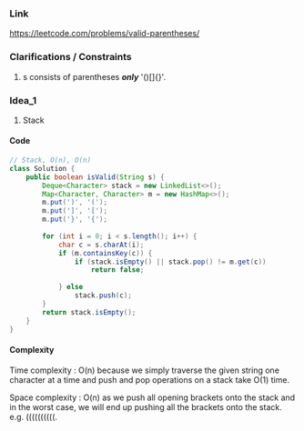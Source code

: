 
### Link

https://leetcode.com/problems/valid-parentheses/

### Clarifications / Constraints

1. s consists of parentheses ***only*** '()[]{}'.

### Idea_1

1. Stack


#### Code

```java
// Stack, O(n), O(n)
class Solution {
    public boolean isValid(String s) {
        Deque<Character> stack = new LinkedList<>();
        Map<Character, Character> m = new HashMap<>();
        m.put(')', '(');
        m.put(']', '[');
        m.put('}', '{');
        
        for (int i = 0; i < s.length(); i++) {
            char c = s.charAt(i);
            if (m.containsKey(c)) {
                if (stack.isEmpty() || stack.pop() != m.get(c)) 
                    return false;
                
            } else
                stack.push(c);
        }
        return stack.isEmpty();
    }
}
```

#### Complexity

Time complexity : O(n) because we simply traverse the given string one character at a time and push and pop operations on a stack take O(1) time.

Space complexity : O(n) as we push all opening brackets onto the stack and in the worst case, we will end up pushing all the brackets onto the stack. e.g. ((((((((((.

